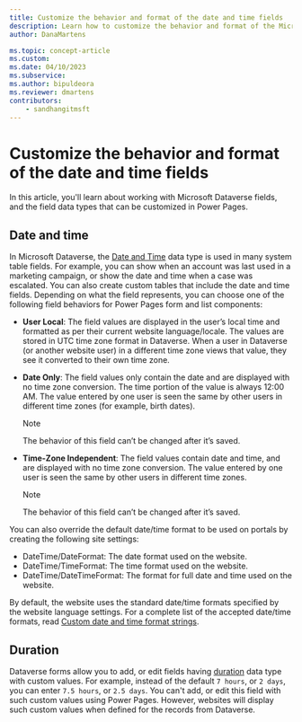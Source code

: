 ```yaml
---
title: Customize the behavior and format of the date and time fields
description: Learn how to customize the behavior and format of the Microsoft Dataverse date and time fields in Power Pages.
author: DanaMartens

ms.topic: concept-article
ms.custom: 
ms.date: 04/10/2023
ms.subservice: 
ms.author: bipuldeora
ms.reviewer: dmartens
contributors:
    - sandhangitmsft
---
```


# Customize the behavior and format of the date and time fields

In this article, you'll learn about working with Microsoft Dataverse fields, and the field data types that can be customized in Power Pages.

## Date and time

In Microsoft Dataverse, the [Date and Time](/power-apps/maker/data-platform/behavior-format-date-time-field) data type is used in many system table fields. For example, you can show when an account was last used in a marketing campaign, or show the date and time when a case was escalated. You can also create custom tables that include the date and time fields. Depending on what the field represents, you can choose one of the following field behaviors for Power Pages form and list components: 
- **User Local**: The field values are displayed in the user’s local time and formatted as per their current website language/locale. The values are stored in UTC time zone format in Dataverse. When a user in Dataverse (or another website user) in a different time zone views that value, they see it converted to their own time zone.
- **Date Only**: The field values only contain the date and are displayed with no time zone conversion. The time portion of the value is always 12:00 AM. The value entered by one user is seen the same by other users in different time zones (for example, birth dates).
  
  > [!Note]
  > The behavior of this field can’t be changed after it’s saved.
  
- **Time-Zone Independent**: The field values contain date and time, and are displayed with no time zone conversion. The value entered by one user is seen the same by other users in different time zones.
  
  > [!Note]
  > The behavior of this field can’t be changed after it’s saved.

You can also override the default date/time format to be used on portals by creating the following site settings:
- DateTime/DateFormat: The date format used on the website. 
- DateTime/TimeFormat: The time format used on the website. 
- DateTime/DateTimeFormat: The format for full date and time used on the website.

By default, the website uses the standard date/time formats specified by the website language settings. For a complete list of the accepted date/time formats, read [Custom date and time format strings](/dotnet/standard/base-types/custom-date-and-time-format-strings).

## Duration

Dataverse forms allow you to add, or edit fields having [duration](/power-apps/maker/data-platform/create-edit-field-portal) data type with custom values. For example, instead of the default `7 hours`, or `2 days`, you can enter `7.5 hours`, or `2.5 days`. You can't add, or edit this field with such custom values using Power Pages. However, websites will display such custom values when defined for the records from Dataverse.

